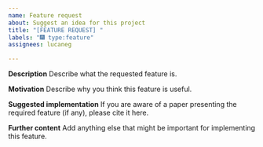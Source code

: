 ```yaml
---
name: Feature request
about: Suggest an idea for this project
title: "[FEATURE REQUEST] "
labels: "🎆 type:feature"
assignees: lucaneg

---
```


**Description**
Describe what the requested feature is.

**Motivation**
Describe why you think this feature is useful.

**Suggested implementation**
If you are aware of a paper presenting the required feature (if any), please cite it here.

**Further content**
Add anything else that might be important for implementing this feature.
